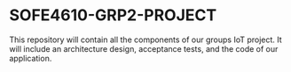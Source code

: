 # SOFE4610-GRP2-PROJECT
This repository will contain all the components of our groups IoT project. It will include an architecture design, acceptance tests, and the code of our application. 
